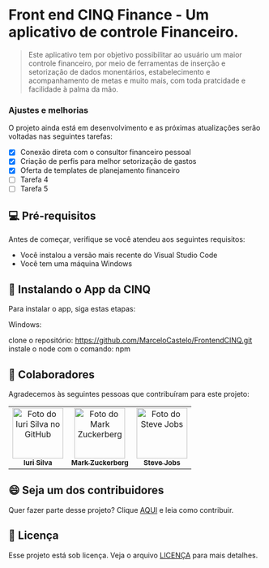 # Front end CINQ Finance - Um aplicativo de controle Financeiro.

> Este aplicativo tem por objetivo possibilitar ao usuário um maior controle financeiro, por meio de ferramentas de inserção e setorização de dados monentários, estabelecimento e acompanhamento de metas e muito mais, com toda pratcidade e facilidade à palma da mão.

### Ajustes e melhorias

O projeto ainda está em desenvolvimento e as próximas atualizações serão voltadas nas seguintes tarefas:

- [x] Conexão direta com o consultor financeiro pessoal
- [x] Criação de perfis para melhor setorização de gastos
- [x] Oferta de templates de planejamento financeiro
- [ ] Tarefa 4
- [ ] Tarefa 5

## 💻 Pré-requisitos

Antes de começar, verifique se você atendeu aos seguintes requisitos:

- Você instalou a versão mais recente do Visual Studio Code
- Você tem uma máquina Windows

## 🚀 Instalando o App da CINQ

Para instalar o app, siga estas etapas:

Windows:

clone o repositório:
https://github.com/MarceloCastelo/FrontendCINQ.git
instale o node com o comando:
npm

## 🤝 Colaboradores

Agradecemos às seguintes pessoas que contribuíram para este projeto:

<table>
  <tr>
    <td align="center">
      <a href="#" title="defina o titulo do link">
        <img src="https://avatars3.githubusercontent.com/u/31936044" width="100px;" alt="Foto do Iuri Silva no GitHub"/><br>
        <sub>
          <b>Iuri Silva</b>
        </sub>
      </a>
    </td>
    <td align="center">
      <a href="#" title="defina o titulo do link">
        <img src="https://s2.glbimg.com/FUcw2usZfSTL6yCCGj3L3v3SpJ8=/smart/e.glbimg.com/og/ed/f/original/2019/04/25/zuckerberg_podcast.jpg" width="100px;" alt="Foto do Mark Zuckerberg"/><br>
        <sub>
          <b>Mark Zuckerberg</b>
        </sub>
      </a>
    </td>
    <td align="center">
      <a href="#" title="defina o titulo do link">
        <img src="https://miro.medium.com/max/360/0*1SkS3mSorArvY9kS.jpg" width="100px;" alt="Foto do Steve Jobs"/><br>
        <sub>
          <b>Steve Jobs</b>
        </sub>
      </a>
    </td>
  </tr>
</table>

## 😄 Seja um dos contribuidores

Quer fazer parte desse projeto? Clique [AQUI](CONTRIBUTING.md) e leia como contribuir.

## 📝 Licença

Esse projeto está sob licença. Veja o arquivo [LICENÇA](LICENSE.md) para mais detalhes.
